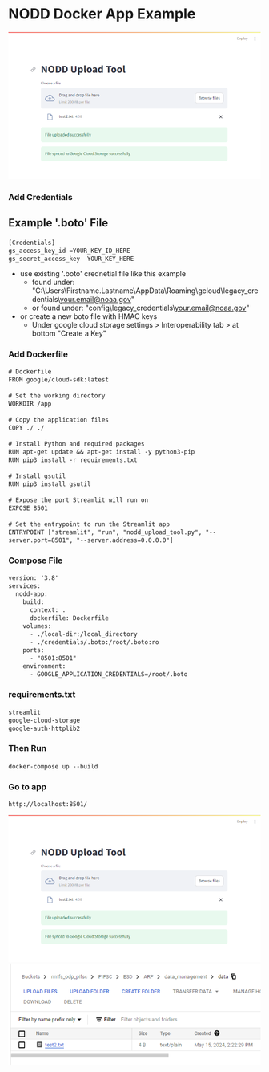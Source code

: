 # NODD Docker App Example
<img src="https://github.com/MichaelAkridge-NOAA/archive-toolbox/blob/5a99c372b3dd144f6699f19e2158b1e60ed807d3/_docs/icons/nodd_docker_app_01.png" >

### Add Credentials
## Example '.boto' File
```
[Credentials]
gs_access_key_id =YOUR_KEY_ID_HERE
gs_secret_access_key  YOUR_KEY_HERE
```
- use existing '.boto' crednetial file like this example
  - found under: "C:\Users\Firstname.Lastname\AppData\Roaming\gcloud\legacy_credentials\your.email@noaa.gov\"
  - or found under: "config\legacy_credentials\your.email@noaa.gov\"
- or create a new boto file with HMAC keys
  - Under google cloud storage settings > Interoperability tab > at bottom "Create a Key"


### Add Dockerfile
```
# Dockerfile
FROM google/cloud-sdk:latest

# Set the working directory
WORKDIR /app

# Copy the application files
COPY ./ ./

# Install Python and required packages
RUN apt-get update && apt-get install -y python3-pip
RUN pip3 install -r requirements.txt

# Install gsutil
RUN pip3 install gsutil

# Expose the port Streamlit will run on
EXPOSE 8501

# Set the entrypoint to run the Streamlit app
ENTRYPOINT ["streamlit", "run", "nodd_upload_tool.py", "--server.port=8501", "--server.address=0.0.0.0"]
```
### Compose File
```
version: '3.8'
services:
  nodd-app:
    build:
      context: .
      dockerfile: Dockerfile
    volumes:
      - ./local-dir:/local_directory
      - ./credentials/.boto:/root/.boto:ro
    ports:
      - "8501:8501"
    environment:
      - GOOGLE_APPLICATION_CREDENTIALS=/root/.boto
```
### requirements.txt
```
streamlit
google-cloud-storage
google-auth-httplib2
```
### Then Run
``
docker-compose up --build
``
### Go to app
```
http://localhost:8501/
```
<img src="https://github.com/MichaelAkridge-NOAA/archive-toolbox/blob/5a99c372b3dd144f6699f19e2158b1e60ed807d3/_docs/icons/nodd_docker_app_01.png" >
<img src="https://github.com/MichaelAkridge-NOAA/archive-toolbox/blob/5a99c372b3dd144f6699f19e2158b1e60ed807d3/_docs/icons/nodd_docker_app_02.png" >
